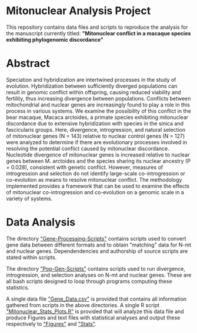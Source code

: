 # Mitonuclear Analysis Project
This repository contains data files and scripts to reproduce the analysis for the manuscript currently titled: **"Mitonuclear conflict in a macaque species exhibiting phylogenomic discordance"**

# Abstract 

Speciation and hybridization are intertwined processes in the study of evolution. Hybridization between sufficiently diverged populations can result in genomic conflict within offspring, causing reduced viability and fertility, thus increasing divergence between populations. Conflicts between mitochondrial and nuclear genes are increasingly found to play a role in this process in various systems. We examine the possibility of this conflict in the bear macaque, Macaca arctoides, a primate species exhibiting mitonuclear discordance due to extensive hybridization with species in the sinica and fascicularis groups. Here, divergence, introgression, and natural selection of mitonuclear genes (N = 143) relative to nuclear control genes (N = 127) were analyzed to determine if there are evolutionary processes involved in resolving the potential conflict caused by mitonuclear discordance. Nucleotide divergence of mitonuclear genes is increased relative to nuclear genes between M. arctoides and the species sharing its nuclear ancestry (P = 0.028), consistent with genetic conflict. However, measures of introgression and selection do not identify large-scale co-introgression or co-evolution as means to resolve mitonuclear conflict. The methodology implemented provides a framework that can be used to examine the effects of mitonuclear co-introgression and co-evolution on a genomic scale in a variety of systems.

# Data Analysis

The directory ["Gene-Processing-Scripts"](https://github.com/StevisonLab/Mitonuclear-Analysis-Project/tree/master/Gene-Processing-Scripts)
contains scripts used to convert gene data between different formats and to obtain "matching" data for N-mt and nuclear genes. Dependendencies and authorship of source scripts are stated within scripts.

The directory ["Pop-Gen-Scripts"](https://github.com/StevisonLab/Mitonuclear-Analysis-Project/tree/master/Pop-Gen-Scripts) contains scripts used to run divergence, introgression, and selection analyses on N-mt and nuclear genes. These are all bash scripts designed to loop through programs computing these statistics.

A single data file ["Gene_Data.csv"](https://github.com/StevisonLab/Mitonuclear-Analysis-Project/blob/master/Gene_Data.csv) is provided that contains all information gathered from scripts in the above directories. A single R script ["Mitonuclear_Stats_Plots.R"](https://github.com/StevisonLab/Mitonuclear-Analysis-Project/blob/master/Mitonuclear_Stats_Plots.R) is provided that will analyze this data file and produce Figures and text files with statistical analyses and output these respectively to ["Figures"](https://github.com/StevisonLab/Mitonuclear-Analysis-Project/tree/master/Figures) and ["Stats"](https://github.com/StevisonLab/Mitonuclear-Analysis-Project/tree/master/Stats).
